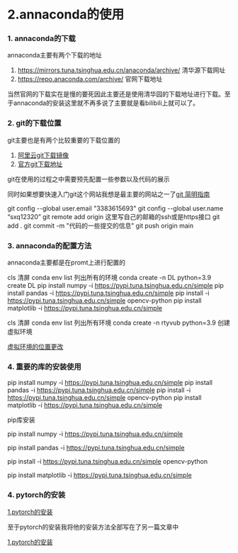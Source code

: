 # 2.annaconda的使用

### **1. annaconda的下载**

annaconda主要有两个下载的地址

1. https://mirrors.tuna.tsinghua.edu.cn/anaconda/archive/   清华源下载网址
2. https://repo.anaconda.com/archive/   官网下载地址

当然官网的下载实在是慢的要死因此主要还是使用清华园的下载地址进行下载。至于annaconda的安装这里就不再多说了主要就是看bilibili上就可以了。

### **2. git的下载位置**

git主要也是有两个比较重要的下载位置的

1. [阿里云git下载镜像](https://registry.npmmirror.com/binary.html?path=git-for-windows/v2.50.1.windows.1/)
2. [官方git下载地址](https://git-scm.com/downloads/win)

git在使用的过程之中需要预先配置一些参数以及代码的展示

同时如果想要快速入门git这个网站我想是最主要的网站之一了[git 简明指南](https://www.runoob.com/manual/git-guide/)

git config --global user.email "3383615693" git config --global user.name “sxq12320” git remote add origin 这里写自己的邮箱的ssh或是https接口 git add .  git commit -m "代码的一些提交的信息" git push origin main

### **3. annaconda的配置方法**

annaconda主要都是在promt上进行配置的

cls 清屏 conda env list 列出所有的环境 conda create -n DL python=3.9 create DL pip install numpy -i https://pypi.tuna.tsinghua.edu.cn/simple pip install pandas -i https://pypi.tuna.tsinghua.edu.cn/simple pip install -i https://pypi.tuna.tsinghua.edu.cn/simple opencv-python pip install matplotlib -i https://pypi.tuna.tsinghua.edu.cn/simple 

cls  清屏 conda env list 列出所有环境 conda create -n rtyvub python=3.9 创建虚拟环境

[虚拟环境的位置更改](https://blog.csdn.net/weixin_48373309/article/details/127830801)

### **4. 重要的库的安装使用**

pip install numpy -i https://pypi.tuna.tsinghua.edu.cn/simple pip install pandas -i https://pypi.tuna.tsinghua.edu.cn/simple pip install -i https://pypi.tuna.tsinghua.edu.cn/simple opencv-python pip install matplotlib -i https://pypi.tuna.tsinghua.edu.cn/simple

pip库安装

pip install numpy -i https://pypi.tuna.tsinghua.edu.cn/simple

pip install pandas -i https://pypi.tuna.tsinghua.edu.cn/simple

pip install -i https://pypi.tuna.tsinghua.edu.cn/simple opencv-python

pip install matplotlib -i https://pypi.tuna.tsinghua.edu.cn/simple

### **4. pytorch的安装**

[1.pytorch的安装](note://WEB997fe59a8471d3b3bfaaa8564c2f2ab9)

至于pytorch的安装我将他的安装方法全部写在了另一篇文章中

[1.pytorch的安装](note://WEB997fe59a8471d3b3bfaaa8564c2f2ab9)